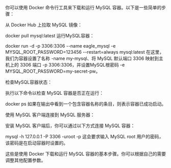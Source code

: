 你可以使用 Docker 命令行工具来下载和运行 MySQL 容器。以下是一些简单的步骤：

从 Docker Hub 上拉取 MySQL 镜像：

docker pull mysql:latest
运行MySQL容器：

docker run -d -p 3306:3306 --name eagle_mysql -e MYSQL_ROOT_PASSWORD=123456 --restart=always mysql:latest
在这里，我们为容器设置了名称 -name my-mysql、将 MySQL 默认端口 3306 映射到主机上的 3306 端口 -p 3306:3306，并设置MySQL根密码 -e MYSQL_ROOT_PASSWORD=my-secret-pw。

检查MySQL容器状态：

执行以下命令以检查 MySQL 容器是否正在运行：

docker ps
如果在输出中看到一个包含容器名称的条目，则表示容器已成功启动。

使用 MySQL 客户端连接到 MySQL 服务器：

安装 MySQL 客户端后，你可以通过以下方式连接 MySQL 容器：

mysql -h 127.0.0.1 -P 3306 -uroot -p
这会要求输入 MySQL root 用户的密码，该密码是在启动容器时设置的。

这些是使用 Docker 下载和运行 MySQL 容器的基本步骤。你可以根据自己的需要调整其他配置参数。